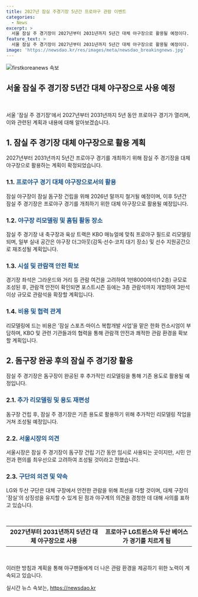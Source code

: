 ```yaml
---
title: 2027년 잠실 주경기장 5년간 프로야구 관람 이벤트
categories:
  - News
excerpt: >
  서울 잠실 주 경기장이 2027년부터 2031년까지 5년간 대체 야구장으로 활용될 예정이다. 잠실 돔구장 건립으로 인해 프로야구 LG트윈스와 두산 베어스는 잠실 야구장을 2026년까지 사용한 뒤, 2027년부터 2031년까지 대체 야구장에서 경기를 치를 예정이며, 1만8000여석 규모로 조성된다. 1·2층 좌석은 관람 조건을 고려하여 3만석으로 확장될 계획이며, 돔구장 건립 후 다시 원래 목적으로 사용될 예정이다.
feature_text: >
  서울 잠실 주 경기장이 2027년부터 2031년까지 5년간 대체 야구장으로 활용될 예정이다. 잠실 돔구장 건립으로 인해 프로야구 LG트윈스와 두산 베어스는 잠실 야구장을 2026년까지 사용한 뒤, 2027년부터 2031년까지 대체 야구장에서 경기를 치를 예정이며, 1만8000여석 규모로 조성된다. 1·2층 좌석은 관람 조건을 고려하여 3만석으로 확장될 계획이며, 돔구장 건립 후 다시 원래 목적으로 사용될 예정이다.
image: 'https://newsdao.kr/res/images/meta/newsdao_breakingnews.jpg'
---
```


<p><img src="https://newsdao.kr/res/images/meta/newsdao_breakingnews.jpg" alt="firstkoreanews 속보" /></p>

<h2 data-ke-size="size26">서울 잠실 주 경기장 5년간 대체 야구장으로 사용 예정</h2>

<p data-ke-size="size16">&nbsp;</p>

<p>서울 '잠실 주 경기장'에서 2027년부터 2031년까지 5년 동안 프로야구 경기가 열리며, 이와 관련된 계획과 내용에 대해 알아보겠습니다.</p>

<h2 data-ke-size="size24">1. 잠실 주 경기장 대체 야구장으로 활용 계획</h2>

<p data-ke-size="size16">2027년부터 2031년까지 5년간 프로야구 경기를 개최하기 위해 잠실 주 경기장을 대체 야구장으로 활용하는 계획이 확정되었습니다.</p>

<h3>1.1. <b><span style="color: #1a5490;">프로야구 경기 대체 야구장으로서의 활용</span></b></h3>

<p data-ke-size="size16">잠실 야구장이 잠실 돔구장 건립을 위해 2026년 말까지 철거될 예정이며, 이후 5년간 잠실 주 경기장은 프로야구 경기를 개최하기 위한 대체 야구장으로 활용될 예정입니다.</p>

<h3>1.2. <b><span style="color: #1a5490;">야구장 리모델링 및 홈팀 활동 장소</span></b></h3>

<p data-ke-size="size16">잠실 주 경기장 내 축구장과 육상 트랙은 KBO 매뉴얼에 맞춰 프로야구 필드로 리모델링되며, 일부 실내 공간은 야구장 더그아웃(감독·선수·코치 대기 장소) 및 선수 지원공간으로 재조성될 계획입니다.</p>

<h3>1.3. <b><span style="color: #1a5490;">시설 및 관람객 안전 확보</span></b></h3>

<p data-ke-size="size16">경기장 좌석은 그라운드와 거리 등 관람 여건을 고려하여 1만8000여석(1·2층) 규모로 조성된 후, 관람객 안전이 확인되면 포스트시즌 등에는 3층 관람석까지 개방하여 3만석 이상 규모로 관람석을 확장할 계획입니다.</p>

<h3>1.4. <b><span style="color: #1a5490;">비용 및 협력 관계</span></b></h3>

<p data-ke-size="size16">리모델링에 드는 비용은 ‘잠실 스포츠·마이스 복합개발 사업’을 맡은 한화 컨소시엄이 부담하며, KBO 및 관련 기관들과의 협력을 통해 관람객 안전과 쾌적한 관람 환경을 확보할 계획입니다.</p>

<h2 data-ke-size="size24">2. 돔구장 완공 후의 잠실 주 경기장 활용</h2>

<p data-ke-size="size16">잠실 주 경기장은 돔구장이 완공된 후 추가적인 리모델링을 통해 기존 용도로 활용될 예정입니다.</p>

<h3>2.1. <b><span style="color: #1a5490;">추가 리모델링 및 용도 재편성</span></b></h3>

<p data-ke-size="size16">돔구장 건립 후, 잠실 주 경기장은 기존 용도로 활용하기 위해 추가적인 리모델링 작업을 거쳐 조성될 예정입니다.</p>

<h3>2.2. <b><span style="color: #1a5490;">서울시장의 의견</span></b></h3>

<p data-ke-size="size16">서울시장은 잠실 주 경기장이 돔구장 건립 기간 동안 임시로 사용되는 곳이지만, 시민 안전과 편의를 최우선으로 고려하여 조성될 것이라고 전했습니다.</p>

<h3>2.3. <b><span style="color: #1a5490;">구단의 의견 및 약속</span></b></h3>

<p data-ke-size="size16">LG와 두산 구단은 대체 구장에서 안전한 관람을 위해 최선을 다할 것이며, 대체 구장이 '잠실'의 상징성을 유지할 수 있게 된 점과 야구계의 의견을 경청한 데 대해 사의를 표하고 있습니다.</p>

<p data-ke-size="size16">&nbsp;</p>

<table>
    <tbody>
        <tr>
            <td style="text-align: center; height: 17px;"><b>2027년부터 2031년까지 5년간 대체 야구장으로 사용</b></td>
        <td style="text-align: center; height: 17px;"><b>프로야구 LG트윈스와 두산 베어스가 경기를 치르게 됨</b></td>
    </tr>
    </tbody>
</table>

<p data-ke-size="size16">&nbsp;</p>

<p>이러한 방침과 계획을 통해 야구팬들에게 더 나은 관람 환경을 제공하기 위한 노력이 계속되고 있습니다.</p>
실시간 뉴스 속보는, <a href="https://newsdao.kr" rel="dofollow">https://newsdao.kr</a>


